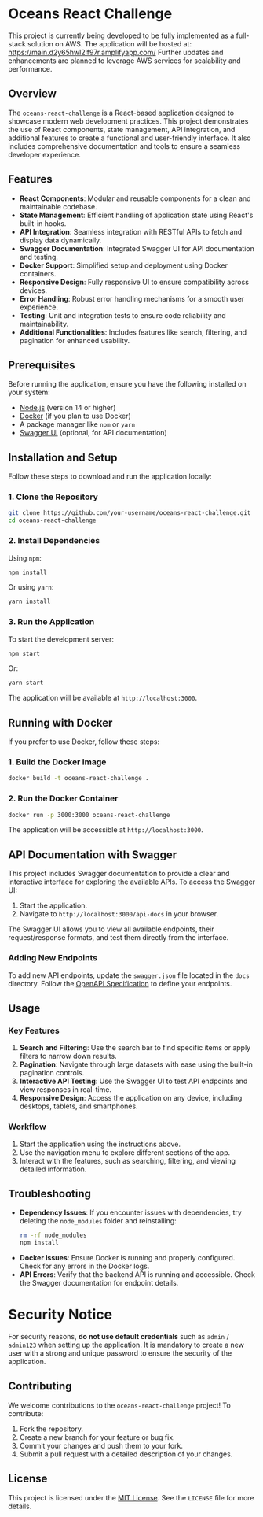 
# Oceans React Challenge

This project is currently being developed to be fully implemented as a full-stack solution on AWS.
The application will be hosted at: https://main.d2y65hwl2if97r.amplifyapp.com/
Further updates and enhancements are planned to leverage AWS services for scalability and performance.


## Overview

The `oceans-react-challenge` is a React-based application designed to showcase modern web development practices. This project demonstrates the use of React components, state management, API integration, and additional features to create a functional and user-friendly interface. It also includes comprehensive documentation and tools to ensure a seamless developer experience.

## Features

- **React Components**: Modular and reusable components for a clean and maintainable codebase.
- **State Management**: Efficient handling of application state using React's built-in hooks.
- **API Integration**: Seamless integration with RESTful APIs to fetch and display data dynamically.
- **Swagger Documentation**: Integrated Swagger UI for API documentation and testing.
- **Docker Support**: Simplified setup and deployment using Docker containers.
- **Responsive Design**: Fully responsive UI to ensure compatibility across devices.
- **Error Handling**: Robust error handling mechanisms for a smooth user experience.
- **Testing**: Unit and integration tests to ensure code reliability and maintainability.
- **Additional Functionalities**: Includes features like search, filtering, and pagination for enhanced usability.

## Prerequisites

Before running the application, ensure you have the following installed on your system:

- [Node.js](https://nodejs.org/) (version 14 or higher)
- [Docker](https://www.docker.com/) (if you plan to use Docker)
- A package manager like `npm` or `yarn`
- [Swagger UI](https://swagger.io/tools/swagger-ui/) (optional, for API documentation)

## Installation and Setup

Follow these steps to download and run the application locally:

### 1. Clone the Repository

```bash
git clone https://github.com/your-username/oceans-react-challenge.git
cd oceans-react-challenge
```

### 2. Install Dependencies

Using `npm`:

```bash
npm install
```

Or using `yarn`:

```bash
yarn install
```

### 3. Run the Application

To start the development server:

```bash
npm start
```

Or:

```bash
yarn start
```

The application will be available at `http://localhost:3000`.

## Running with Docker

If you prefer to use Docker, follow these steps:

### 1. Build the Docker Image

```bash
docker build -t oceans-react-challenge .
```

### 2. Run the Docker Container

```bash
docker run -p 3000:3000 oceans-react-challenge
```

The application will be accessible at `http://localhost:3000`.

## API Documentation with Swagger

This project includes Swagger documentation to provide a clear and interactive interface for exploring the available APIs. To access the Swagger UI:

1. Start the application.
2. Navigate to `http://localhost:3000/api-docs` in your browser.

The Swagger UI allows you to view all available endpoints, their request/response formats, and test them directly from the interface.

### Adding New Endpoints

To add new API endpoints, update the `swagger.json` file located in the `docs` directory. Follow the [OpenAPI Specification](https://swagger.io/specification/) to define your endpoints.

## Usage

### Key Features

1. **Search and Filtering**: Use the search bar to find specific items or apply filters to narrow down results.
2. **Pagination**: Navigate through large datasets with ease using the built-in pagination controls.
3. **Interactive API Testing**: Use the Swagger UI to test API endpoints and view responses in real-time.
4. **Responsive Design**: Access the application on any device, including desktops, tablets, and smartphones.

### Workflow

1. Start the application using the instructions above.
2. Use the navigation menu to explore different sections of the app.
3. Interact with the features, such as searching, filtering, and viewing detailed information.

## Troubleshooting

- **Dependency Issues**: If you encounter issues with dependencies, try deleting the `node_modules` folder and reinstalling:
    ```bash
    rm -rf node_modules
    npm install
    ```
- **Docker Issues**: Ensure Docker is running and properly configured. Check for any errors in the Docker logs.
- **API Errors**: Verify that the backend API is running and accessible. Check the Swagger documentation for endpoint details.

 # Security Notice
 
  For security reasons, **do not use default credentials** such as `admin` / `admin123` 
  when setting up the application. It is mandatory to create a new user with a strong 
  and unique password to ensure the security of the application.

## Contributing

We welcome contributions to the `oceans-react-challenge` project! To contribute:

1. Fork the repository.
2. Create a new branch for your feature or bug fix.
3. Commit your changes and push them to your fork.
4. Submit a pull request with a detailed description of your changes.

## License

This project is licensed under the [MIT License](https://opensource.org/licenses/MIT). See the `LICENSE` file for more details.


